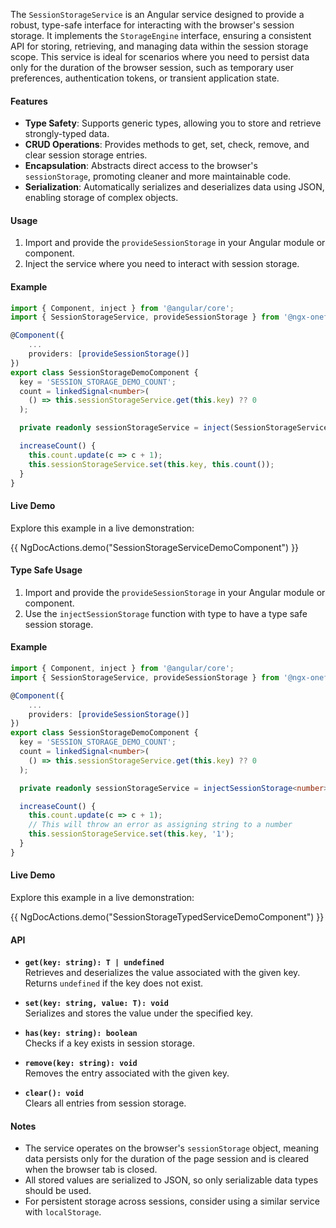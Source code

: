 
The `SessionStorageService` is an Angular service designed to provide a robust, type-safe interface for interacting with the browser's session storage. It implements the `StorageEngine` interface, ensuring a consistent API for storing, retrieving, and managing data within the session storage scope. This service is ideal for scenarios where you need to persist data only for the duration of the browser session, such as temporary user preferences, authentication tokens, or transient application state.

#### Features

- **Type Safety**: Supports generic types, allowing you to store and retrieve strongly-typed data.
- **CRUD Operations**: Provides methods to get, set, check, remove, and clear session storage entries.
- **Encapsulation**: Abstracts direct access to the browser's `sessionStorage`, promoting cleaner and more maintainable code.
- **Serialization**: Automatically serializes and deserializes data using JSON, enabling storage of complex objects.

#### Usage

1. Import and provide the `provideSessionStorage` in your Angular module or component.
2. Inject the service where you need to interact with session storage.

#### Example

```typescript
import { Component, inject } from '@angular/core';
import { SessionStorageService, provideSessionStorage } from '@ngx-oneforall/services';

@Component({
    ...
    providers: [provideSessionStorage()]
})
export class SessionStorageDemoComponent {
  key = 'SESSION_STORAGE_DEMO_COUNT';
  count = linkedSignal<number>(
    () => this.sessionStorageService.get(this.key) ?? 0
  );

  private readonly sessionStorageService = inject(SessionStorageService);

  increaseCount() {
    this.count.update(c => c + 1);
    this.sessionStorageService.set(this.key, this.count());
  }
}
```

#### Live Demo

Explore this example in a live demonstration:

{{ NgDocActions.demo("SessionStorageServiceDemoComponent") }}


#### Type Safe Usage

1. Import and provide the `provideSessionStorage` in your Angular module or component.
2. Use the `injectSessionStorage` function with type to have a type safe session storage.

#### Example

```typescript
import { Component, inject } from '@angular/core';
import { SessionStorageService, provideSessionStorage } from '@ngx-oneforall/services';

@Component({
    ...
    providers: [provideSessionStorage()]
})
export class SessionStorageDemoComponent {
  key = 'SESSION_STORAGE_DEMO_COUNT';
  count = linkedSignal<number>(
    () => this.sessionStorageService.get(this.key) ?? 0
  );

  private readonly sessionStorageService = injectSessionStorage<number>();

  increaseCount() {
    this.count.update(c => c + 1);
    // This will throw an error as assigning string to a number
    this.sessionStorageService.set(this.key, '1');
  }
}
```

#### Live Demo

Explore this example in a live demonstration:

{{ NgDocActions.demo("SessionStorageTypedServiceDemoComponent") }}

#### API

- **`get(key: string): T | undefined`**  
    Retrieves and deserializes the value associated with the given key. Returns `undefined` if the key does not exist.

- **`set(key: string, value: T): void`**  
    Serializes and stores the value under the specified key.

- **`has(key: string): boolean`**  
    Checks if a key exists in session storage.

- **`remove(key: string): void`**  
    Removes the entry associated with the given key.

- **`clear(): void`**  
    Clears all entries from session storage.

#### Notes

- The service operates on the browser's `sessionStorage` object, meaning data persists only for the duration of the page session and is cleared when the browser tab is closed.
- All stored values are serialized to JSON, so only serializable data types should be used.
- For persistent storage across sessions, consider using a similar service with `localStorage`.



